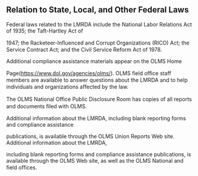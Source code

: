 ## Relation to State, Local, and Other Federal Laws

Federal laws related to the LMRDA include the National Labor Relations Act of 1935; the Taft-Hartley Act of

1947; the Racketeer-Inﬂuenced and Corrupt Organizations (RICO) Act; the Service Contract Act; and the Civil Service Reform Act of 1978.

Additional compliance assistance materials appear on the OLMS Home

Page(https://www.dol.gov/agencies/olms/). OLMS ﬁeld oﬃce staﬀ members are available to answer questions about the LMRDA and to help individuals and organizations aﬀected by the law.

The OLMS National Oﬃce Public Disclosure Room has copies of all reports and documents ﬁled with OLMS.

Additional information about the LMRDA, including blank reporting forms and compliance assistance

publications, is available through the OLMS Union Reports Web site. Additional information about the LMRDA,

including blank reporting forms and compliance assistance publications, is available through the OLMS Web site, as well as the OLMS National and ﬁeld oﬃces.